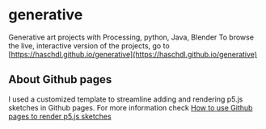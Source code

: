 # generative
Generative art projects with Processing, python, Java, Blender
To browse the live, interactive version of the projects, go to [https://haschdl.github.io/generative](https://haschdl.github.io/generative)

## About Github pages
I used a customized template to streamline adding and rendering p5.js sketches in Github pages. For more information check [How to use Github pages to render p5.js sketches](./meta/readme.md)